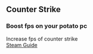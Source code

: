 ## Counter Strike
### Boost fps on your potato pc
Increase fps of counter strike  
[Steam Guide](https://steamcommunity.com/sharedfiles/filedetails/?id=2181524229)
